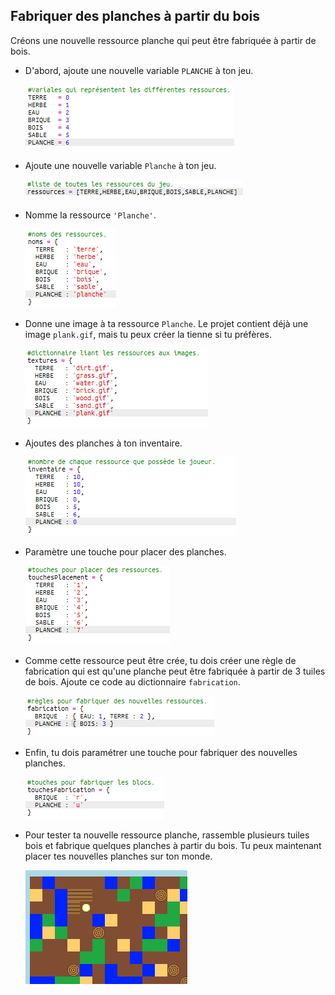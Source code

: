 ## Fabriquer des planches à partir du bois

Créons une nouvelle ressource planche qui peut être fabriquée à partir de bois.

+ D'abord, ajoute une nouvelle variable `PLANCHE` à ton jeu.
    
    ![capture d'écran](images/craft-plank-const.png)

+ Ajoute une nouvelle variable `Planche` à ton jeu.
    
    ![capture d'écran](images/craft-plank-resources.png)

+ Nomme la ressource `'Planche'`.
    
    ![capture d'écran](images/craft-plank-names.png)

+ Donne une image à ta ressource `Planche`. Le projet contient déjà une image `plank.gif`, mais tu peux créer la tienne si tu préfères.
    
    ![capture d'écran](images/craft-plank-textures.png)

+ Ajoutes des planches à ton inventaire.
    
    ![capture d'écran](images/craft-plank-inventory.png)

+ Paramètre une touche pour placer des planches.
    
    ![capture d'écran](images/craft-plank-placekeys.png)

+ Comme cette ressource peut être crée, tu dois créer une règle de fabrication qui est qu'une planche peut être fabriquée à partir de 3 tuiles de bois. Ajoute ce code au dictionnaire `fabrication`.
    
    ![capture d'écran](images/craft-plank-crafting.png)

+ Enfin, tu dois paramétrer une touche pour fabriquer des nouvelles planches.
    
    ![capture d'écran](images/craft-plank-craftkeys.png)

+ Pour tester ta nouvelle ressource planche, rassemble plusieurs tuiles bois et fabrique quelques planches à partir du bois. Tu peux maintenant placer tes nouvelles planches sur ton monde.
    
    ![capture d'écran](images/craft-plank-test.png)